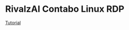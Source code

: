 # RivalzAI Contabo Linux RDP

[Tutorial](https://medium.com/@meowgiwara/running-rivalzai-rclient-with-contabo-vps-linux-xfce-and-rdp-a62ad06aeebe)